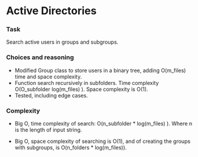 Active Directories
================

### Task
Search active users in groups and subgroups.

### Choices and reasoning

- Modified Group class to store users in a binary tree, adding O\(m_files\) time and space complexity.
- Function search recursively in subfolders. Time complexity O\(O_subfolder log(m_files) \). Space complexity is O\(1\).
- Tested, including edge cases. 

### Complexity

- Big O, time complexity of search: O\(n_subfolder * log(m_files) \). Where n is the length of input string.

- Big O, space complexity of searching is O\(1\), and of creating the groups with subgroups,
is O\(n_folders * log(m_files)\).
